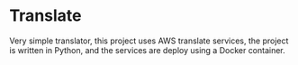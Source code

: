 # Translate

Very simple translator, this project uses AWS translate services, 
the project is written in Python, and the services are deploy using a Docker container.

